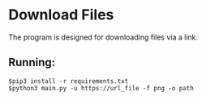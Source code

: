# Download Files

The program is designed for downloading files via a link.

## Running:

```
$pip3 install -r requirements.txt
$python3 main.py -u https://url_file -f png -o path
```
